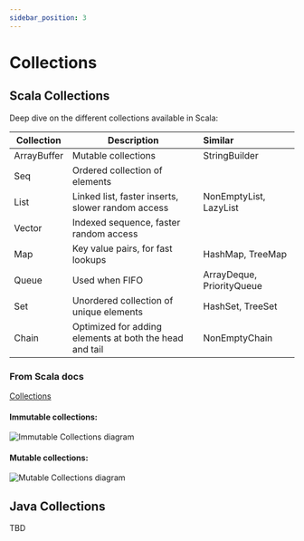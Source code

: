 ```yaml
---
sidebar_position: 3
---
```


# Collections

## Scala Collections

Deep dive on the different collections available in Scala:

| Collection   | Description                                             | Similar                   |
|--------------|---------------------------------------------------------|:--------------------------|
| ArrayBuffer  | Mutable collections                                     | StringBuilder             |
| Seq          | Ordered collection of elements                          |                           |
| List         | Linked list, faster inserts, slower random access       | NonEmptyList, LazyList    |
| Vector       | Indexed sequence, faster random access                  |                           |
| Map          | Key value pairs, for fast lookups                       | HashMap, TreeMap          |
| Queue        | Used when FIFO                                          | ArrayDeque, PriorityQueue |
| Set          | Unordered collection of unique elements                 | HashSet, TreeSet          |
| Chain        | Optimized for adding elements at both the head and tail | NonEmptyChain             |

### From Scala docs

[Collections](https://docs.scala-lang.org/scala3/book/collections-classes.html)

#### Immutable collections:

![Immutable Collections diagram](https://docs.scala-lang.org/resources/images/tour/collections-immutable-diagram-213.svg)

#### Mutable collections:

![Mutable Collections diagram](https://docs.scala-lang.org/resources/images/tour/collections-mutable-diagram-213.svg)

## Java Collections

TBD